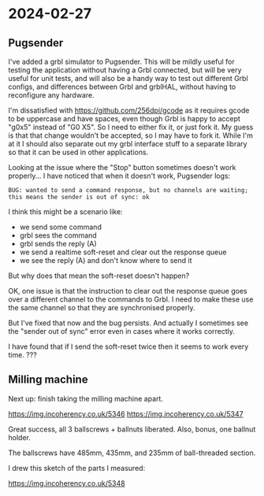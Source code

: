 # 2024-02-27

## Pugsender

I've added a grbl simulator to Pugsender. This will be mildly useful for testing the application without having a Grbl
connected, but will be very useful for unit tests, and will also be a handy way to test out different Grbl configs,
and differences between Grbl and grblHAL, without having to reconfigure any hardware.

I'm dissatisfied with https://github.com/256dpi/gcode as it requires gcode to be uppercase and have spaces, even though
Grbl is happy to accept "g0x5" instead of "G0 X5". So I need to either fix it, or just fork it. My guess is that that
change wouldn't be accepted, so I may have to fork it. While I'm at it I should also separate out my grbl interface
stuff to a separate library so that it can be used in other applications.

Looking at the issue where the "Stop" button sometimes doesn't work properly... I have noticed that when
it doesn't work, Pugsender logs:

    BUG: wanted to send a command response, but no channels are waiting; this means the sender is out of sync: ok

I think this might be a scenario like:

 * we send some command
 * grbl sees the command
 * grbl sends the reply (A)
 * we send a realtime soft-reset and clear out the response queue
 * we see the reply (A) and don't know where to send it

But why does that mean the soft-reset doesn't happen?

OK, one issue is that the instruction to clear out the response queue goes over a different channel to the commands
to Grbl. I need to make these use the same channel so that they are synchronised properly.

But I've fixed that now and the bug persists. And actually I sometimes see the "sender out of sync" error even
in cases where it works correctly.

I have found that if I send the soft-reset twice then it seems to work every time. ???

## Milling machine

Next up: finish taking the milling machine apart.

https://img.incoherency.co.uk/5346
https://img.incoherency.co.uk/5347

Great success, all 3 ballscrews + ballnuts liberated. Also, bonus, one ballnut holder.

The ballscrews have 485mm, 435mm, and 235mm of ball-threaded section.

I drew this sketch of the parts I measured:

https://img.incoherency.co.uk/5348
